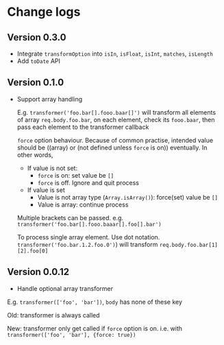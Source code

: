 # Change logs

## Version 0.3.0
- Integrate `transformOption` into `isIn`, `isFloat`, `isInt`, `matches`, `isLength`
- Add `toDate` API

## Version 0.1.0

- Support array handling

    E.g. `transformer('foo.bar[].fooo.baar[]')` will transform all elements of array `req.body.foo.bar`, on each element, check its `fooo.baar`, then pass each element to the transformer callback

    `force` option behaviour. Because of common practise, intended value should be ((array) or (not defined unless `force` is on)) eventually. In other words,

    + If value is not set:
      * `force` is on: set value be `[]`
      * `force` is off. Ignore and quit process
    + If value is set
      * Value is not array type (`Array.isArray()`): force(set) value be `[]`
      * Value is array: continue process

    Multiple brackets can be passed. e.g. `transformer('foo.bar[].fooo.baaar[].foo[].bar')`

    To process single array element. Use dot notation. `transformer('foo.bar.1.2.foo.0')`) will transform `req.body.foo.bar[1][2].foo[0]`

## Version 0.0.12

- Handle optional array transformer

E.g. `transformer(['foo', 'bar'])`, `body` has none of these key

Old: transformer is always called

New: transformer only get called if `force` option is on. i.e. with `transformer(['foo', 'bar'], {force: true})`
